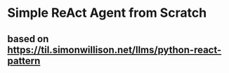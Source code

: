 # Simple ReAct Agent from Scratch
## based on https://til.simonwillison.net/llms/python-react-pattern
